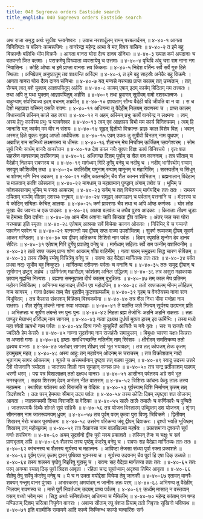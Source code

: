 ```yaml
---
title: 040 Sugreeva orders Eastside search
title_english: 040 Sugreeva orders Eastside search

---
```

<div class="audioEmbed"  caption="श्रीराम-हरिसीताराममूर्ति-घनपाठिभ्यां वचनम्" src="https://archive.org/download/Ramayana-recitation-Sriram-harisItArAmamUrti-Ghanapaati-v2/Kanda_4/Kanda_4_KSK-040-Pracheem_Prathi_Vanara_Preshanam.mp3"></div>
अथ राजा समृद्ध अर्थः सुग्रीवः प्लवगेश्वरः ।  
उवाच नरशार्दूलम् रामम् परबलार्दनम् ॥ ४-४०-१  
आगता विनिविष्टाः च बलिनः कामरूपिणः ।  
वानरेन्द्रा महेन्द्र आभा ये मत् विषय वासिनः ॥ ४-४०-२  
त इमे बहु विक्रान्तैः बलिभिः भीम विक्रमैः ।  
आगता वानरा घोरा दैत्य दानव संनिभाः ॥ ४-४०-३  
ख्यात कर्म अपदानाः च बलवन्तो जित क्लमाः ।  
पराक्रमेषु विख्याता व्यवसायेषु च उत्तमाः ॥ ४-४०-४  
पृथिवि अंबु चरा राम नाना नग निवासिनः ।  
कोटि ओघाः च इमे प्राप्ता वानराः तव किंकराः ॥ ४-४०-५  
निदेश वर्तिनः सर्वे सर्वे गुरु हिते स्थिताः ।  
अभिप्रेतम् अनुष्ठातुम् तव शक्ष्यन्ति अरिंदम ॥ ४-४०-६  
त इमे बहु साहस्रैः अनेकैः बहु विक्रमैः ।  
आगता वानरा घोरा दैत्य दानव संनिभाः ॥ ४-४०-७  
यत् मन्यसे नरव्याघ्र प्राप्त कालम् तत् उच्यताम् ।  
तत् सैन्यम् त्वत् वशे युक्तम् आज्ञापयितुम् अर्हसि ॥ ४-४०-८  
कामम् एषाम् इदम् कार्यम् विदितम् मम तत्त्वतः ।  
तथा अपि तु यथा युक्तम् आज्ञापयितुम् अर्हसि ॥ ४-४०-९  
तथा ब्रुवाणम् सुग्रीवम् रामो दशरथात्मजः ।  
बाहुभ्याम् संपरिष्वज्य इदम् वचनम् अब्रवीत् ॥ ४-४०-१०  
ज्ञायताम् सौम्य वैदेही यदि जीवति वा न वा ।  
स च देशो महाप्राज्ञ यस्मिन् वसति रावणः ॥ ४-४०-११  
अधिगम्य तु वैदेहीम् निलयम् रावणस्य च ।  
प्राप्त कालम् विधास्यामि तस्मिन् काले सह त्वया ॥ ४-४०-१२  
न अहम् अस्मिन् प्रभुः कार्ये वानरेन्द्र न लक्ष्मणः ।  
त्वम् अस्य हेतुः कार्यस्य प्रभुः च प्लवगेश्वर ॥ ४-४०-१३  
त्वम् एव आज्ञापय विभो मम कार्य विनिश्चयम् ।  
त्वम् हि जानासि यत् कार्यम् मम वीर न संशयः ॥ ४-४०-१४  
सुहृद् द्वितीयो विक्रान्तः प्राज्ञः काल विशेष वित् ।  
भवान् अस्मत् हिते युक्तः सुहृद् आप्तो अर्थवित्तमः ॥ ४-४०-१५  
एवम् उक्तः तु सुग्रीवो विनतम् नाम यूथपम् ।  
अब्रवीत् राम सांनिध्ये लक्ष्मणस्य च धीमतः ॥ ४-४०-१६  
शैलाभम् मेघ निर्घोषम् ऊर्जितम् प्लवगेश्वरम् ।  
सोम सूर्य निभैः सार्धम् वानरैः वानरोत्तम ॥ ४-४०-१७  
देश काल नयैः युक्तः विज्ञः कार्य विनिश्चये ।  
वृतः शत सहस्रेण वानराणाम् तरस्विनाम् ॥ ४-४०-१८  
अधिगच्छ दिशम् पूर्वाम् स शैल वन काननाम् ।  
तत्र सीताम् च वैदेहीम् निलयम् रावणस्य च ॥ ४-४०-१९  
मार्गध्वम् गिरि दुर्गेषु वनेषु च नदीषु च ।  
नदीम् भागीरथीम् रम्याम् सरयूम् कौशिकीम् तथा ॥ ४-४०-२०  
कालिंदीम् यमुनाम् रम्याम् यामुनम् च महागिरिम् ।  
सरस्वतीम् च सिंधुम् च शोणम् मणि निभ उदकम् ॥ ४-४०-२१  
महीम् कालमहीम् चैव शैल कानन शोभिताम् ।  
ब्रह्ममालान् विदेहान् च मालवान् काशि कोसलान् ॥ ४-४०-२२  
मागधाम् च महाग्रामान् पुण्ड्रान् अंगाम् तथैव च ।  
भूमिम् च कोशकाराणाम् भूमिम् च रजत आकराम् ॥ ४-४०-२३  
सर्वम् च तत् विचेतव्यम् मार्गयद्भिः ततः ततः ।  
रामस्य दयिताम् भार्याम् सीताम् दशरथः स्नुषाम् ॥ ४-४०-२४  
समुद्रम् अवगाढान् च पर्वतान् पत्तनानि च ।  
मंदरस्य च ये कोटिम् संश्रिताः केचित् आलयाः ॥ ४-४०-२५  
कर्ण प्रावरणाः चैव तथा च अपि ओष्ठ कर्णकाः ।  
घोर लोह मुखाः चैव जवनाः च एक पादकाः ॥ ४-४०-२६  
अक्षया बलवंतः च तथैव पुरुष आदकाः ।  
किराताः तीक्ष्ण चूडाः च हेमाभाः प्रिय दर्शनाः ॥ ४-४०-२७  
आम मीन अशनाः चापि किराता द्वीप वासिनः ।  
अंतर् जल चरा घोरा नरव्याघ्रा इति स्मृताः ॥ ४-४०-२८  
एतेषाम् आश्रयाः सर्वे विचेयाः कानन ओकसः ।  
गिरिभिर् ये च गम्यन्ते प्लवनेन प्लवेन च ॥ ४-४०-२९  
यत्नवन्तो यव द्वीपम् सप्त राज्य उपशोभितम् ।  
सुवर्ण रूप्यकम् द्वीपम् सुवर्ण आकर मण्डितम् ॥ ४-४०-३०  
यव द्वीपम् अतिक्रम्य शिशिरो नाम पर्वतः ।  
दिवम् स्पृशति शृन्गेण देव दानव सेवितः ॥ ४-४०-३१  
एतेषाम् गिरि दुर्गेषु प्रपातेषु वनेषु च ।  
मार्गध्वम् सहिताः सर्वे राम पत्नीम् यशस्विनीम् ॥ ४-४०-३२  
ततो रक्त जलम् प्राप्य शोण आख्यम् शीघ्र वाहिनीम् ।  
गत्वा पारम् समुद्रस्य सिद्ध चारण सेवितम् ॥ ४-४०-३३  
तस्य तीर्थेषु रम्येषु विचित्रेषु वनेषु च ।  
रावणः सह वैदेह्या मार्गितव्यः ततः ततः ॥ ४-४०-३४  
पर्वत प्रभवा नद्यः सुभीम बहु निष्कुटाः ।  
मार्गितव्या दरीमन्तः पर्वताः च वनानि च ॥ ४-४०-३५  
ततः समुद्र द्वीपान् च सुभीमान् द्रष्टुम् अर्हथ ।  
ऊर्मिमंतम् महारौद्रम् क्रोशंतम् अनिल उद्धितम् ॥ ४-४०-३६  
तत्र असुरा महाकायाः छायाम् गृह्णन्ति नित्यशः ।  
ब्रह्मणा समनुज्ञाता दीर्घ कालम् बुभुक्षिताः ॥ ४-४०-३७  
तम् काल मेघ प्रतिमम् महोरग निषेवितम् ।  
अभिगम्य महानादम् तीर्थेन एव महोदधिम् ॥ ४-४०-३८  
ततो रक्तजलम् भीमम् लोहितम् नाम सागरम् ।  
गत्वा प्रेक्ष्यथ ताम् चैव बृहतीम् कूटशाल्मलीम् ॥ ४-४०-३९  
गृहम् च वैनतेयस्य नाना रत्न विभूषितम् ।  
तत्र कैलास संकाशम् विहितम् विश्वकर्मणा ॥ ४-४०-४०  
तत्र शैल निभा भीमा मन्देहा नाम राक्षसाः ।  
शैल शृंगेषु लंबन्ते नाना रूपा भयावहाः ॥ ४-४०-४१  
ते पतन्ति जले नित्यम् सूर्यस्य उदयनम् प्रति ।  
अभितप्ताः च सूर्येण लंबन्ते स्म पुनः पुनः ॥ ४-४०-४२  
निहता ब्रह्म तेजोभिः अहनि अहनि राक्षसाः ।  
ततः पाण्डुर मेघाभम् क्षीरौदम् नाम सागरम् ॥ ४-४०-४३  
गत्वा द्रक्ष्यथ दुर्धर्षा मुक्ता हारम् इव ऊर्मिभिः ।  
तस्य मध्ये महा श्वेतो ऋषभो नाम पर्वतः ॥ ४-४०-४४  
दिव्य गन्धैः कुसुमितै आचितैः च नगैः वृतः ।  
सरः च राजतैः पद्मैः ज्वलितैः हेम केसरैः ॥ ४-४०-४५  
नाम्ना सुदर्शनम् नाम राजहंसैः समाकुलम् ।  
विबुधाः चारणा यक्षाः किन्नराः स अप्सरो गणाः ॥ ४-४०-४६  
हृष्टाः समधिगच्छन्ति नलिनीम् ताम् रिरंसवः ।  
क्षीरोदम् समतिक्रम्य ततो द्रक्ष्यथ वानराः ॥ ४-४०-४७  
जलोदम् सागरम् शीघ्रम् सर्व भूत भयावहम् ।  
तत्र तत् कोपजम् तेजः कृतम् हयमुखम् महत् ॥ ४-४०-४८  
अस्य आहुः तन् महावेगम् ओदनम् स चराचरम् ।  
तत्र विक्रोशताम् नादो भूतानाम् सागर ओकसाम् ।  
श्रूयते च असमर्थानाम् दृष्ट्वा तत् वडवा मुखम् ॥ ४-४०-४९  
स्वादु उदस्य उत्तरे देशे योजनानि त्रयोदश ।  
जातरूप शिलो नाम सुमहान् कनक प्रभः ॥ ४-४०-५०  
तत्र चन्द्र प्रतीकाशम् पन्नगम् धरणी धरम् ।  
पद्म पत्र विशालाक्षम् ततो द्रक्ष्यध वानराः ॥ ४-४०-५१  
आसीनम् पर्वतस्य अग्रे सर्व भूत नमस्कृतम् ।  
सहस्र शिरसम् देवम् अनंतम् नील वाससम् ॥ ४-४०-५२  
त्रिशिराः कांचनः केतुः तालः तस्य महात्मनः ।  
स्थापितः पर्वतस्य अग्रे विराजति स वेदिकः ॥ ४-४०-५३  
पूर्वस्याम् दिशि निर्माणम् कृतम् तत् त्रिदशेश्वरैः ।  
ततः परम् हेममयः श्रीमान् उदय पर्वतः ॥ ४-४०-५४  
तस्य कोटिः दिवम् स्पृष्ट्वा शत योजनम् आयता ।  
जातरूपमयी दिव्या विराजति स वेदिका ॥ ४-४०-५५  
सालैः तालैः तमालैः च कर्णिकारैः च पुष्पितैः ।  
जातरूपमयैः दिव्यैः शोभते सूर्य सन्निभैः ॥ ४-४०-५६  
तत्र योजन विस्तारम् उच्छ्रितम् दश योजनम् ।  
शृंगम् सौमनसम् नाम जातरूपमयम् ध्रुवम् ॥ ४-४०-५७  
तत्र पूर्वम् पदम् कृत्वा पुरा विष्णुः त्रिविक्रमे ।  
द्वितीयम् शिखरम् मेरोः चकार पुरुषोत्तमः ॥ ४-४०-५८  
उत्तरेण परिक्रम्य जंबू द्वीपम् दिवाकरः ।  
दृश्यो भवति भूयिष्ठम् शिखरम् तन् महोच्छ्रयम् ॥ ४-४०-५९  
तत्र वैखानसा नाम वालखिल्या महर्षयः ।  
प्रकाशमाना दृश्यन्ते सूर्य वर्णाः तपस्विनः ॥ ४-४०-६०  
अयम् सुदर्शनो द्वीपः पुरो यस्य प्रकाशते ।  
तस्मिन् तेजः च चक्षुः च सर्व प्राणभृताम् अपि ॥ ४-४०-६१  
शैलस्य तस्य पृष्ठेषु कंदरेषु वनेषु च ।  
रावणः सह वैदेह्या मार्गितव्यः ततः ततः ॥ ४-४०-६२  
कांचनस्य च शैलस्य सूर्यस्य च महात्मनः ।  
आविष्टा तेजसा संध्या पूर्वा रक्ता प्रकाशते ॥ ४-४०-६३  
पूर्वम् एतत् कृतम् द्वारम् पृथिव्या भुवनस्य च ।  
सूर्यस्य उदयनम् चैव पूर्वा हि एषा दिक् उच्यते ॥ ४-४०-६४  
तस्य शलस्य पृष्ठेषु निर्झरेषु गुहासु च ।  
रावणः सह वैदेह्या मार्गतव्या ततः ततः ॥ ४-४०-६५  
ततः परम् अगम्या स्यात् दिक् पूर्वा त्रिदश आवृता ।  
रहिता चन्द्र सूर्याभ्याम् अदृश्या तिमिर आवृता ॥ ४-४०-६६  
शैलेषु तेषु सर्वेषु कंदरेषु वनेषु च ।  
ये च न उक्ता मयोद्देशा विचेया तेषु जानकी ॥ ४-४०-६७  
एतावत् वानरैः शक्यम् गन्तुम् वानर पुंगवाः ।  
अभास्करम् अमर्यादम् न जानीमः ततः परम् ॥ ४-४०-६८  
अभिगम्य तु वैदेहीम् निलयम् रावणस्य च ।  
मासे पूर्णे निवर्तध्वम् उदयम् प्राप्य पर्वतम् ॥ ४-४०-६९  
ऊर्ध्वम् मासात् न वस्तव्यम् वसन् वध्यो भवेन् मम ।  
सिद्ध अर्थाः संनिवर्तध्वम् अधिगम्य च मैथिलीम् ॥ ४-४०-७०  
महेन्द्र कांताम् वन षण्ड मण्डिताम्  
दिशम् चरित्वा निपुणेन वानराः ।  
अवाप्य सीताम् रघु वंशज प्रियाम्  
ततो निवृत्ताः सुखिनो भविष्यथ ॥ ४-४०-७१  
इति वाल्मीकि रामायणे आदि काव्ये किष्किन्ध काण्डे चत्वारिंशः सर्गः